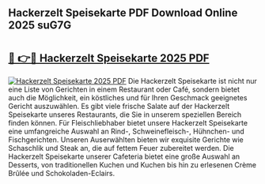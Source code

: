 ## Hackerzelt Speisekarte PDF Download Online 2025 suG7G

# <h2><a href="http://gc7dnwb.nevu.top/?p=Hackerzelt+Speisekarte">🔗 👉🔴 Hackerzelt Speisekarte 2025 PDF</a></h2>

[![Hackerzelt Speisekarte 2025 PDF](https://i.imgur.com/dBaPXMq.png)](http://gc7dnwb.nevu.top/?p=Hackerzelt+Speisekarte)
Die Hackerzelt Speisekarte ist nicht nur eine Liste von Gerichten in einem Restaurant oder Café, sondern bietet auch die Möglichkeit, ein köstliches und für Ihren Geschmack geeignetes Gericht auszuwählen. Es gibt viele frische Salate auf der Hackerzelt Speisekarte unseres Restaurants, die Sie in unserem speziellen Bereich finden können. Für Fleischliebhaber bietet unsere Hackerzelt Speisekarte eine umfangreiche Auswahl an Rind-, Schweinefleisch-, Hühnchen- und Fischgerichten. Unseren Auserwählten bieten wir exquisite Gerichte wie Schaschlik und Steak an, die auf fettem Feuer zubereitet werden. Die Hackerzelt Speisekarte unserer Cafeteria bietet eine große Auswahl an Desserts, von traditionellen Kuchen und Kuchen bis hin zu erlesenen Crème Brûlée und Schokoladen-Eclairs.
